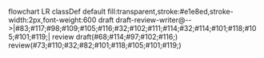 flowchart LR
    classDef default fill:transparent,stroke:#e1e8ed,stroke-width:2px,font-weight:600
    draft draft-review-writer@-->|#83;#117;#98;#109;#105;#116;#32;#102;#111;#114;#32;#114;#101;#118;#105;#101;#119;| review
    draft(#68;#114;#97;#102;#116;)
    review(#73;#110;#32;#82;#101;#118;#105;#101;#119;)